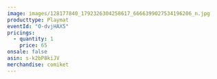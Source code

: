 ```yaml
---
image: images/128177840_1792326304258617_6666399027534196206_n.jpg
producttype: Playmat
eventId: "O-dvjHAX5"
pricings:
  - quantity: 1
    price: 65
onsale: false
asin: s-k2bP8kiJV
merchandise: comiket
---
```

